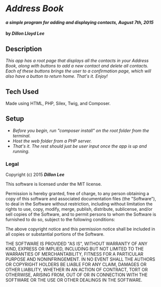 # _Address Book_

#### _a simple program for adding and displaying contacts, August 7th, 2015_

#### by _**Dillon Lloyd Lee**_

## Description

_This app has a root page that displays all the contacts in your Address Book, along with buttons to add a new contact and delete all contacts.  Each of these buttons brings the user to a confirmation page, which will also have a button to return home.  That's it.  Enjoy!_

## Tech Used

Made using HTML, PHP, Silex, Twig, and Composer.

## Setup

* _Before you begin, run "composer install" on the root folder from the terminal._
* _Host the web folder from a PHP server._
* _That's it.  The rest should just be user input once the app is up and running._

### Legal

Copyright (c) 2015 **_Dillon Lee_**

This software is licensed under the MIT license.

Permission is hereby granted, free of charge, to any person obtaining a copy of this software and associated documentation files (the "Software"), to deal in the Software without restriction, including without limitation the rights to use, copy, modify, merge, publish, distribute, sublicense, and/or sell copies of the Software, and to permit persons to whom the Software is furnished to do so, subject to the following conditions:

The above copyright notice and this permission notice shall be included in all copies or substantial portions of the Software.

THE SOFTWARE IS PROVIDED "AS IS", WITHOUT WARRANTY OF ANY KIND, EXPRESS OR IMPLIED, INCLUDING BUT NOT LIMITED TO THE WARRANTIES OF MERCHANTABILITY, FITNESS FOR A PARTICULAR PURPOSE AND NONINFRINGEMENT. IN NO EVENT SHALL THE AUTHORS OR COPYRIGHT HOLDERS BE LIABLE FOR ANY CLAIM, DAMAGES OR OTHER LIABILITY, WHETHER IN AN ACTION OF CONTRACT, TORT OR OTHERWISE, ARISING FROM, OUT OF OR IN CONNECTION WITH THE SOFTWARE OR THE USE OR OTHER DEALINGS IN THE SOFTWARE.
